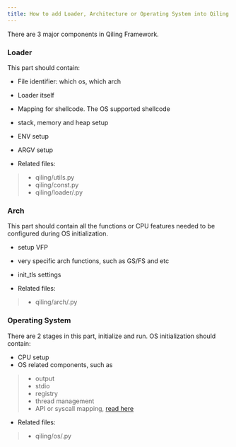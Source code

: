 ```yaml
---
title: How to add Loader, Architecture or Operating System into Qiling Framework
---
```


There are 3 major components in Qiling Framework.

### Loader
This part should contain:

- File identifier: which os, which arch
- Loader itself
- Mapping for shellcode. The OS supported shellcode
- stack, memory and heap setup
- ENV setup
- ARGV setup

- Related files: 
> - qiling/utils.py
> - qiling/const.py
> - qiling/loader/<loader>.py

### Arch
This part should contain all the functions or CPU features needed to be configured during OS initialization.

- setup VFP
- very specific arch functions, such as GS/FS and etc
- init_tls settings

- Related files:
> - qiling/arch/<arch>.py

### Operating System
There are 2 stages in this part, initialize and run. OS initialization should contain:

- CPU setup
- OS related components, such as 
> - output 
> - stdio 
> - registry
> - thread management
> - API or syscall mapping, [read here](https://docs.qiling.io/en/latest/syscall_api/)

- Related files:
> - qiling/os/<os>.py
